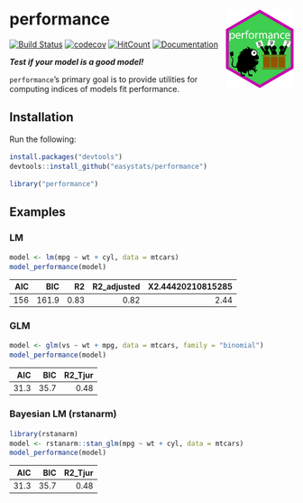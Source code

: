 
# performance <img src='man/figures/logo.png' align="right" height="139" />

[![Build
Status](https://travis-ci.org/easystats/performance.svg?branch=master)](https://travis-ci.org/easystats/performance)
[![codecov](https://codecov.io/gh/easystats/performance/branch/master/graph/badge.svg)](https://codecov.io/gh/easystats/performance)
[![HitCount](http://hits.dwyl.io/easystats/performance.svg)](http://hits.dwyl.io/easystats/performance)
[![Documentation](https://img.shields.io/badge/documentation-performance-orange.svg?colorB=E91E63)](https://easystats.github.io/performance/)

***Test if your model is a good model\!***

`performance`’s primary goal is to provide utilities for computing
indices of models fit performance.

## Installation

Run the following:

``` r
install.packages("devtools")
devtools::install_github("easystats/performance")
```

``` r
library("performance")
```

## Examples

### LM

``` r
model <- lm(mpg ~ wt + cyl, data = mtcars)
model_performance(model)
```

| AIC |   BIC |   R2 | R2\_adjusted | X2.44420210815285 |
| --: | ----: | ---: | -----------: | ----------------: |
| 156 | 161.9 | 0.83 |         0.82 |              2.44 |

### GLM

``` r
model <- glm(vs ~ wt + mpg, data = mtcars, family = "binomial")
model_performance(model)
```

|  AIC |  BIC | R2\_Tjur |
| ---: | ---: | -------: |
| 31.3 | 35.7 |     0.48 |

### Bayesian LM (rstanarm)

``` r
library(rstanarm)
model <- rstanarm::stan_glm(mpg ~ wt + cyl, data = mtcars)
model_performance(model)
```

|  AIC |  BIC | R2\_Tjur |
| ---: | ---: | -------: |
| 31.3 | 35.7 |     0.48 |

